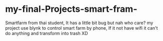 # my-final-Projects-smart-fram-
Smartfarm from thai student, It has a little bit bug but nah who care?
my project use blynk to control smart farm by phone,
If it not have wifi it can't do anything and transform into trash XD
